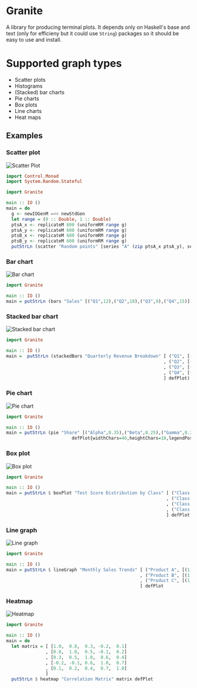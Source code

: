 # Granite
A library for producing terminal plots. It depends only on Haskell's base and text (only for efficieny but it could use `String`) packages so it should be easy to use and install.

# Supported graph types

* Scatter plots
* Histograms
* (Stacked) bar charts
* Pie charts
* Box plots
* Line charts
* Heat maps


## Examples

### Scatter plot
![Scatter Plot](https://github.com/mchav/granite/blob/main/static/scatter_plot.png)

```haskell
import Control.Monad
import System.Random.Stateful

import Granite

main :: IO ()
main = do
  g <- newIOGenM =<< newStdGen
  let range = (0 :: Double, 1 :: Double)
  ptsA_x <- replicateM 600 (uniformRM range g)
  ptsA_y <- replicateM 600 (uniformRM range g)
  ptsB_x <- replicateM 600 (uniformRM range g)
  ptsB_y <- replicateM 600 (uniformRM range g)
  putStrLn (scatter "Random points" [series "A" (zip ptsA_x ptsA_y), series "B" (zip ptsB_x ptsB_y)] defPlot{widthChars=68,heightChars=22})
```

### Bar chart
![Bar chart](https://github.com/mchav/granite/blob/main/static/bar_chart.png)

```haskell
import Granite

main :: IO ()
main = putStrLn (bars "Sales" [("Q1",12),("Q2",18),("Q3",9),("Q4",15)] defPlot)
```

### Stacked bar chart
![Stacked bar chart](https://github.com/mchav/granite/blob/main/static/stacked_bar.png)

```haskell
import Granite

main :: IO ()
main =  putStrLn (stackedBars "Quarterly Revenue Breakdown" [ ("Q1", [("Hardware", 120), ("Software", 200), ("Services", 80)])
                                                            , ("Q2", [("Hardware", 135), ("Software", 220), ("Services", 95)])
                                                            , ("Q3", [("Hardware", 110), ("Software", 240), ("Services", 110)])
                                                            , ("Q4", [("Hardware", 145), ("Software", 260), ("Services", 125)])
                                                            ] defPlot)
```

### Pie chart
![Pie chart](https://github.com/mchav/granite/blob/main/static/pie_chart.png)

```haskell
import Granite

main :: IO ()
main = putStrLn (pie "Share" [("Alpha",0.35),("Beta",0.25),("Gamma",0.20),("Delta",0.20)]
                         defPlot{widthChars=46,heightChars=18,legendPos=LegendRight})
```

### Box plot
![Box plot](https://github.com/mchav/granite/blob/main/static/box_plot.png)

```haskell
import Granite

main :: IO ()
main = putStrLn $ boxPlot "Test Score Distribution by Class" [ ("Class A", [78, 82, 85, 88, 90, 92, 85, 87, 89, 91, 76, 94, 88])
                                                             , ("Class B", [70, 75, 72, 80, 85, 78, 82, 77, 79, 81, 74, 83])
                                                             , ("Class C", [88, 92, 95, 90, 93, 89, 91, 94, 96, 87, 90, 92])
                                                             , ("Class D", [65, 70, 72, 68, 75, 80, 73, 71, 69, 74, 77, 76])
                                                             ] defPlot
```

### Line graph
![Line graph](https://github.com/mchav/granite/blob/main/static/line_graph.png)

```haskell
import Granite

main :: IO ()
main = putStrLn $ lineGraph "Monthly Sales Trends" [ ("Product A", [(1, 100), (2, 120), (3, 115), (4, 140), (5, 155), (6, 148)])
                                                   , ("Product B", [(1, 80), (2, 85), (3, 95), (4, 92), (5, 110), (6, 125)])
                                                   , ("Product C", [(1, 60), (2, 62), (3, 70), (4, 85), (5, 82), (6, 90)])
                                                   ] defPlot
```

### Heatmap
![Heatmap](https://github.com/mchav/granite/blob/main/static/heatmap.png)

```haskell
import Granite

main :: IO ()
main = do
  let matrix = [ [1.0,  0.8,  0.3, -0.2,  0.1]
               , [0.8,  1.0,  0.5, -0.1,  0.2]
               , [0.3,  0.5,  1.0,  0.6,  0.4]
               , [-0.2, -0.1, 0.6,  1.0,  0.7]
               , [0.1,  0.2,  0.4,  0.7,  1.0]
               ]
  putStrLn $ heatmap "Correlation Matrix" matrix defPlot
```
